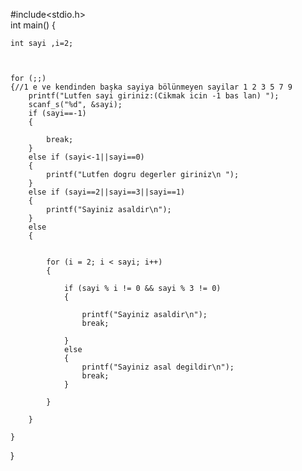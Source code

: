 #include<stdio.h>	
int main() {


	int sayi ,i=2;

	

	for (;;)
	{//1 e ve kendinden başka sayiya bölünmeyen sayilar 1 2 3 5 7 9
		printf("Lutfen sayi giriniz:(Cikmak icin -1 bas lan) ");
		scanf_s("%d", &sayi);
		if (sayi==-1)
		{
			
			break;
		}
		else if (sayi<-1||sayi==0)
		{
			printf("Lutfen dogru degerler giriniz\n ");
		}
		else if (sayi==2||sayi==3||sayi==1)
		{
			printf("Sayiniz asaldir\n");
		}
		else
		{


			for (i = 2; i < sayi; i++)
			{

				if (sayi % i != 0 && sayi % 3 != 0)
				{

					printf("Sayiniz asaldir\n");
					break;

				}
				else
				{
					printf("Sayiniz asal degildir\n");
					break;
				}

			}

		}
		
	}





}
